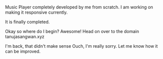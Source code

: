 Music Player completely developed by me from scratch. I am working on making it responsive currently. 

It is finally completed.

Okay so where do I begin?
Awesome! Head on over to the domain tanujasangwan.xyz

I'm back, that didn't make sense
Ouch, I'm really sorry. Let me know how it can be improved.
